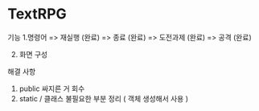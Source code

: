 # TextRPG


기능
1.명령어
  => 재실행 (완료)
  => 종료 (완료)
  => 도전과제 (완료)
  => 공격 (완료)
  
2. 화면 구성
 
해결 사항
1. public 싸지른 거 회수
2. static / 클래스 불필요한 부분 정리 ( 객체 생성해서 사용 )


